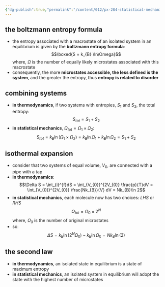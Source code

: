 ```yaml
---
{"dg-publish":true,"permalink":"/content/012/px-284-statistical-mechanics/c-entropy-and-temperature/px-285-c1-entropy/","created":"2024-11-25T10:50:32.000+00:00","updated":"2024-11-26T23:40:35.615+00:00"}
---
```


## the boltzmann entropy formula
- the entropy associated with a macrostate of an isolated system in an equilibrium is given by the **boltzmann entropy formula**: 
$$\boxed{S = k_{B} \ln\Omega}$$
	where, $\Omega$ is the number of equally likely microstates associated with this macrostate
- consequently, the more **microstates accessible, the less defined is the system**, and the greater the entropy, thus **entropy is related to disorder**
## combining systems
- **in thermodynamics**, if two systems with entropies, $S_{1}$ and $S_{2}$, the total entropy: 
$$S_{tot} = S_{1} + S_{2}$$
- **in statistical mechanics**, $\Omega_{tot} = \Omega_{1}\times\Omega_{2}:$ 
$$S_{tot} = k_{B} \ln(\Omega_{1}\times\Omega_{2}) = k_{B}\ln\Omega_{1} + k_{B}\ln\Omega_{2} = S_{1} + S_{2}$$
## isothermal expansion
- consider that two systems of equal volume, $V_0$,  are connected with a pipe with a tap
- **in thermodynamics**: 
$$\Delta S = \int_{i}^{f}dS = \int_{V_{0}}^{2V_{0}} \frac{p}{T}dV = \int_{V_{0}}^{2V_{0}} \frac{Nk_{B}}{V} dV = Nk_{B}\ln 2$$
- **in statistical mechanics**, each molecule now has two choices: $LHS$ or $RHS$
$$\Omega_{tot} = \Omega_{0} \times 2^{N}$$
	where, $\Omega_{0}$ is the number of original microstates
- so: 
$$\Delta S = k_{B}\ln(2^{N}\Omega_{0}) - k_{B}\ln\Omega_{0} = Nk_{B}\ln(2)$$
## the second law
- **in thermodynamics**, an isolated state in equilibrium is a state of maximum entropy
- **in statistical mechanics**, an isolated system in equilibrium will adopt the state with the highest number of microstates